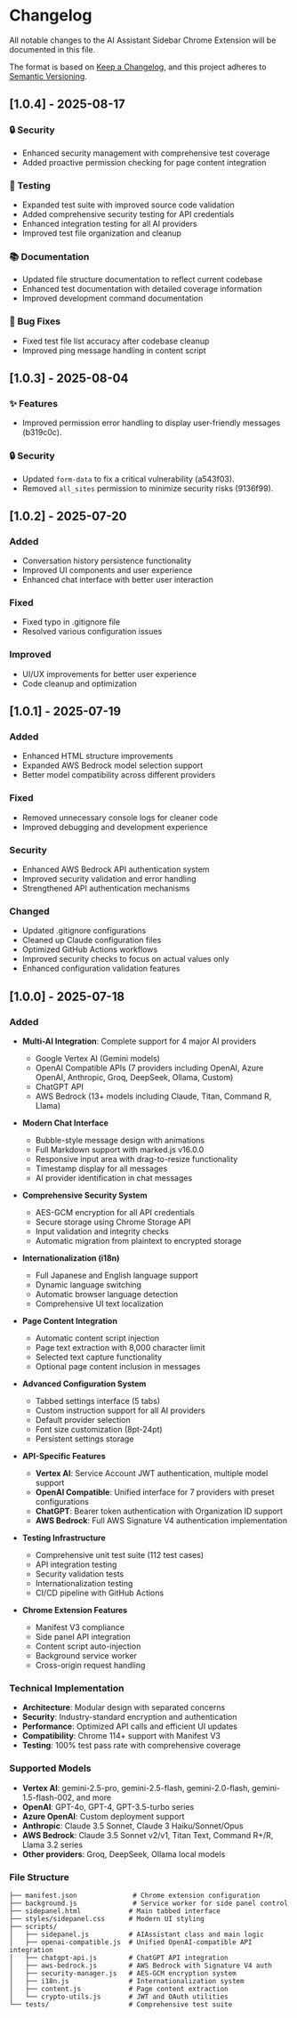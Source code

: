# Changelog

All notable changes to the AI Assistant Sidebar Chrome Extension will be documented in this file.

The format is based on [Keep a Changelog](https://keepachangelog.com/en/1.0.0/),
and this project adheres to [Semantic Versioning](https://semver.org/spec/v2.0.0.html).

## [1.0.4] - 2025-08-17

### 🔒 Security
- Enhanced security management with comprehensive test coverage
- Added proactive permission checking for page content integration

### 🧪 Testing
- Expanded test suite with improved source code validation
- Added comprehensive security testing for API credentials
- Enhanced integration testing for all AI providers
- Improved test file organization and cleanup

### 📚 Documentation  
- Updated file structure documentation to reflect current codebase
- Enhanced test documentation with detailed coverage information
- Improved development command documentation

### 🐛 Bug Fixes
- Fixed test file list accuracy after codebase cleanup
- Improved ping message handling in content script

## [1.0.3] - 2025-08-04

### ✨ Features
- Improved permission error handling to display user-friendly messages (b319c0c).

### 🔒 Security
- Updated `form-data` to fix a critical vulnerability (a543f03).
- Removed `all_sites` permission to minimize security risks (9136f99).

## [1.0.2] - 2025-07-20

### Added
- Conversation history persistence functionality
- Improved UI components and user experience
- Enhanced chat interface with better user interaction

### Fixed
- Fixed typo in .gitignore file
- Resolved various configuration issues

### Improved
- UI/UX improvements for better user experience
- Code cleanup and optimization

## [1.0.1] - 2025-07-19

### Added
- Enhanced HTML structure improvements
- Expanded AWS Bedrock model selection support
- Better model compatibility across different providers

### Fixed
- Removed unnecessary console logs for cleaner code
- Improved debugging and development experience

### Security
- Enhanced AWS Bedrock API authentication system
- Improved security validation and error handling
- Strengthened API authentication mechanisms

### Changed
- Updated .gitignore configurations
- Cleaned up Claude configuration files
- Optimized GitHub Actions workflows
- Improved security checks to focus on actual values only
- Enhanced configuration validation features

## [1.0.0] - 2025-07-18

### Added
- **Multi-AI Integration**: Complete support for 4 major AI providers
  - Google Vertex AI (Gemini models)
  - OpenAI Compatible APIs (7 providers including OpenAI, Azure OpenAI, Anthropic, Groq, DeepSeek, Ollama, Custom)
  - ChatGPT API
  - AWS Bedrock (13+ models including Claude, Titan, Command R, Llama)

- **Modern Chat Interface**
  - Bubble-style message design with animations
  - Full Markdown support with marked.js v16.0.0
  - Responsive input area with drag-to-resize functionality
  - Timestamp display for all messages
  - AI provider identification in chat messages

- **Comprehensive Security System**
  - AES-GCM encryption for all API credentials
  - Secure storage using Chrome Storage API
  - Input validation and integrity checks
  - Automatic migration from plaintext to encrypted storage

- **Internationalization (i18n)**
  - Full Japanese and English language support
  - Dynamic language switching
  - Automatic browser language detection
  - Comprehensive UI text localization

- **Page Content Integration**
  - Automatic content script injection
  - Page text extraction with 8,000 character limit
  - Selected text capture functionality
  - Optional page content inclusion in messages

- **Advanced Configuration System**
  - Tabbed settings interface (5 tabs)
  - Custom instruction support for all AI providers
  - Default provider selection
  - Font size customization (8pt-24pt)
  - Persistent settings storage

- **API-Specific Features**
  - **Vertex AI**: Service Account JWT authentication, multiple model support
  - **OpenAI Compatible**: Unified interface for 7 providers with preset configurations
  - **ChatGPT**: Bearer token authentication with Organization ID support
  - **AWS Bedrock**: Full AWS Signature V4 authentication implementation

- **Testing Infrastructure**
  - Comprehensive unit test suite (112 test cases)
  - API integration testing
  - Security validation tests
  - Internationalization testing
  - CI/CD pipeline with GitHub Actions

- **Chrome Extension Features**
  - Manifest V3 compliance
  - Side panel API integration
  - Content script auto-injection
  - Background service worker
  - Cross-origin request handling

### Technical Implementation
- **Architecture**: Modular design with separated concerns
- **Security**: Industry-standard encryption and authentication
- **Performance**: Optimized API calls and efficient UI updates
- **Compatibility**: Chrome 114+ support with Manifest V3
- **Testing**: 100% test pass rate with comprehensive coverage

### Supported Models
- **Vertex AI**: gemini-2.5-pro, gemini-2.5-flash, gemini-2.0-flash, gemini-1.5-flash-002, and more
- **OpenAI**: GPT-4o, GPT-4, GPT-3.5-turbo series
- **Azure OpenAI**: Custom deployment support
- **Anthropic**: Claude 3.5 Sonnet, Claude 3 Haiku/Sonnet/Opus
- **AWS Bedrock**: Claude 3.5 Sonnet v2/v1, Titan Text, Command R+/R, Llama 3.2 series
- **Other providers**: Groq, DeepSeek, Ollama local models

### File Structure
```
├── manifest.json              # Chrome extension configuration
├── background.js              # Service worker for side panel control
├── sidepanel.html            # Main tabbed interface
├── styles/sidepanel.css      # Modern UI styling
├── scripts/
│   ├── sidepanel.js          # AIAssistant class and main logic
│   ├── openai-compatible.js  # Unified OpenAI-compatible API integration
│   ├── chatgpt-api.js        # ChatGPT API integration
│   ├── aws-bedrock.js        # AWS Bedrock with Signature V4 auth
│   ├── security-manager.js   # AES-GCM encryption system
│   ├── i18n.js               # Internationalization system
│   ├── content.js            # Page content extraction
│   └── crypto-utils.js       # JWT and OAuth utilities
└── tests/                    # Comprehensive test suite
```
